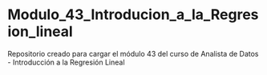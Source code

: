 # Modulo_43_Introducion_a_la_Regresion_lineal
Repositorio creado para cargar el módulo 43 del curso de Analista de Datos - Introducción a la Regresión Lineal
